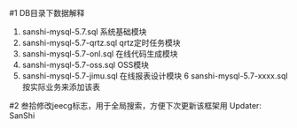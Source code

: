 #1 DB目录下数据解释
1. sanshi-mysql-5.7.sql 系统基础模块
2. sanshi-mysql-5.7-qrtz.sql qrtz定时任务模块
3. sanshi-mysql-5.7-onl.sql 在线代码生成模块
4. sanshi-mysql-5.7-oss.sql OSS模块
5. sanshi-mysql-5.7-jimu.sql 在线报表设计模块
6 sanshi-mysql-5.7-xxxx.sql 按实际业务来添加该表

#2 叁拾修改jeecg标志，用于全局搜索，方便下次更新该框架用
Updater: SanShi
